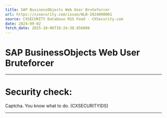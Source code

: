 ```yaml
---
title: SAP BusinessObjects Web User Bruteforcer
url: https://cxsecurity.com/issue/WLB-2024090001
source: CXSECURITY Database RSS Feed - CXSecurity.com
date: 2024-09-02
fetch_date: 2025-10-06T18:24:38.856808
---
```


# SAP BusinessObjects Web User Bruteforcer

---

# Security check:

Captcha. You know what to do. (CXSECURITYIDS)

---